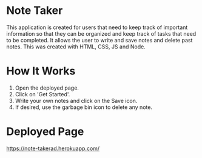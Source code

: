 # Note Taker

This application is created for users that need to keep track of important information so that they can be organized and keep track of tasks that need to be completed. It allows the user to write and save notes and delete past notes. This was created with HTML, CSS, JS and Node.

# How It Works

1. Open the deployed page.
2. Click on 'Get Started'.
3. Write your own notes and click on the Save icon.
4. If desired, use the garbage bin icon to delete any note.

# Deployed Page

https://note-takerad.herokuapp.com/
